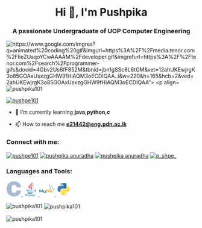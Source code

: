 
<h1 align="center">Hi 👋, I'm Pushpika</h1>
<h3 align="center">A passionate Undergraduate of UOP Computer Engineering</h3>
<img align="right" alt="https://www.google.com/imgres?q=animated%20coding%20gif&imgurl=https%3A%2F%2Fmedia.tenor.com%2FIieZUsqoYCwAAAAM%2Fdeveloper.gif&imgrefurl=https%3A%2F%2Ftenor.com%2Fsearch%2Fprogrammer-gifs&docid=4Gbv2Us6fF852M&tbnid=jbn1gSSc8L6tGM&vet=12ahUKEwjrgK3o85GOAxUsxzgGHW9fHiAQM3oECDIQAA..i&w=220&h=165&hcb=2&ved=2ahUKEwjrgK3o85GOAxUsxzgGHW9fHiAQM3oECDIQAA”>


<p align="left"> <img src="https://komarev.com/ghpvc/?username=pushpika101&label=Profile%20views&color=0e75b6&style=flat" alt="pushpika101" /> </p>

<p align="left"> <a href="https://twitter.com/pushpe101" target="blank"><img src="https://img.shields.io/twitter/follow/pushpe101?logo=twitter&style=for-the-badge" alt="pushpe101" /></a> </p>

- 🌱 I’m currently learning **java,python,c**

- 📫 How to reach me **e21442@eng.pdn.ac.lk**

<h3 align="left">Connect with me:</h3>
<p align="left">
<a href="https://twitter.com/pushpe101" target="blank"><img align="center" src="https://raw.githubusercontent.com/rahuldkjain/github-profile-readme-generator/master/src/images/icons/Social/twitter.svg" alt="pushpe101" height="30" width="40" /></a>
<a href="https://linkedin.com/in/pushpika anuradha" target="blank"><img align="center" src="https://raw.githubusercontent.com/rahuldkjain/github-profile-readme-generator/master/src/images/icons/Social/linked-in-alt.svg" alt="pushpika anuradha" height="30" width="40" /></a>
<a href="https://fb.com/pushpika anuradha" target="blank"><img align="center" src="https://raw.githubusercontent.com/rahuldkjain/github-profile-readme-generator/master/src/images/icons/Social/facebook.svg" alt="pushpika anuradha" height="30" width="40" /></a>
<a href="https://instagram.com/p_shpe_" target="blank"><img align="center" src="https://raw.githubusercontent.com/rahuldkjain/github-profile-readme-generator/master/src/images/icons/Social/instagram.svg" alt="p_shpe_" height="30" width="40" /></a>
</p>

<h3 align="left">Languages and Tools:</h3>
<p align="left"> <a href="https://www.cprogramming.com/" target="_blank" rel="noreferrer"> <img src="https://raw.githubusercontent.com/devicons/devicon/master/icons/c/c-original.svg" alt="c" width="40" height="40"/> </a> <a href="https://www.java.com" target="_blank" rel="noreferrer"> <img src="https://raw.githubusercontent.com/devicons/devicon/master/icons/java/java-original.svg" alt="java" width="40" height="40"/> </a> <a href="https://www.mysql.com/" target="_blank" rel="noreferrer"> <img src="https://raw.githubusercontent.com/devicons/devicon/master/icons/mysql/mysql-original-wordmark.svg" alt="mysql" width="40" height="40"/> </a> <a href="https://www.python.org" target="_blank" rel="noreferrer"> <img src="https://raw.githubusercontent.com/devicons/devicon/master/icons/python/python-original.svg" alt="python" width="40" height="40"/> </a> </p>

<p><img align="left" src="https://github-readme-stats.vercel.app/api/top-langs?username=pushpika101&show_icons=true&locale=en&layout=compact" alt="pushpika101" /></p>

<p>&nbsp;<img align="center" src="https://github-readme-stats.vercel.app/api?username=pushpika101&show_icons=true&locale=en" alt="pushpika101" /></p>

<p><img align="center" src="https://github-readme-streak-stats.herokuapp.com/?user=pushpika101&" alt="pushpika101" /></p>
